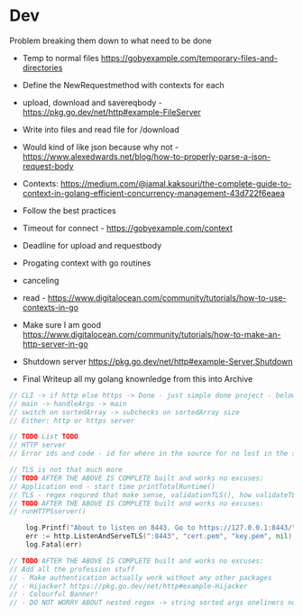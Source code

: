 # Dev 

Problem breaking them down to what need to be done
- Temp to normal files https://gobyexample.com/temporary-files-and-directories

- Define the NewRequestmethod with contexts for each
- upload, download and savereqbody - https://pkg.go.dev/net/http#example-FileServer

- Write into files and read file for /download 
- Would kind of like json because why not - https://www.alexedwards.net/blog/how-to-properly-parse-a-json-request-body

- Contexts: https://medium.com/@jamal.kaksouri/the-complete-guide-to-context-in-golang-efficient-concurrency-management-43d722f6eaea
- Follow the best practices 
- Timeout for connect - https://gobyexample.com/context
- Deadline for upload and requestbody
- Progating context with go routines
- canceling
- read - https://www.digitalocean.com/community/tutorials/how-to-use-contexts-in-go


- Make sure I am good https://www.digitalocean.com/community/tutorials/how-to-make-an-http-server-in-go

- Shutdown server https://pkg.go.dev/net/http#example-Server.Shutdown

- Final Writeup all my golang knownledge from this into Archive

```go
// CLI -> if http else https -> Done - just simple done project - below is just a map of functions - see TODO idiot
// main -> handleArgs -> main
// switch on sortedArray -> subchecks on sortedArray size
// Either: http or https server

// TODO List TODO
// HTTP server
// Error ids and code - id for where in the source for no lost in the src and code for switch case fatal or not

// TLS is not that much more 
// TODO AFTER THE ABOVE IS COMPLETE built and works no excuses:
// Application end - start time printTotalRuntime()
// TLS - regex requred that make sense, validationTLS(), how validateTLS passes data to buildHTTPS()
// TODO AFTER THE ABOVE IS COMPLETE built and works no excuses:
// runHTTPSserver()

    log.Printf("About to listen on 8443. Go to https://127.0.0.1:8443/")
	err := http.ListenAndServeTLS(":8443", "cert.pem", "key.pem", nil)
	log.Fatal(err)

// TODO AFTER THE ABOVE IS COMPLETE built and works no excuses:
// Add all the profession stuff
// - Make authentication actually work without any other packages
// - Hijacker? https://pkg.go.dev/net/http#example-Hijacker 
// - Colourful Banner!
// - DO NOT WORRY ABOUT nested regex -> string sorted args oneliners no (5||6)*2 additional variable declarations making that underreadable dense vertically and save some memory




```
